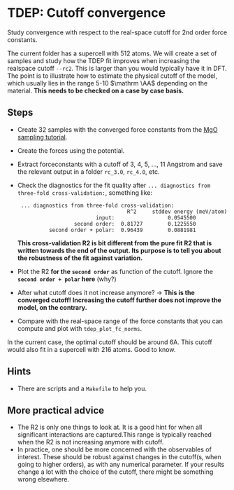 TDEP: Cutoff convergence
===

Study convergence with respect to the real-space cutoff for 2nd order force constants.

The current folder has a supercell with 512 atoms. We will create a set of samples and study how the TDEP fit improves when increasing the realspace cutoff `--rc2`. This is larger than you would typically have it in DFT. The point is to illustrate how to estimate the physical cutoff of the model, which usually lies in the range 5-10 $\mathrm \AA$ depending on the material. **This needs to be checked on a case by case basis.** 

## Steps

- Create 32 samples with the converged force constants from the [MgO sampling tutorial](../../example_materials/MgO/README.md).

- Create the forces using the potential.

- Extract forceconstants with a cutoff of 3, 4, 5, …, 11 Angstrom and save the relevant output in a folder `rc_3.0`, `rc_4.0`, etc.

- Check the diagnostics for the fit quality after `... diagnostics from three-fold cross-validation:`, something like:
  ```
   ... diagnostics from three-fold cross-validation:
                                     R^2     stddev energy (meV/atom)
                           input:                 0.0545500
                    second order:  0.81727        0.1225550
            second order + polar:  0.96439        0.0881981
  ```

  **This cross-validation R2 is bit different from the pure fit R2 that is written towards the end of the output. Its purpose is to tell you about the robustness of the fit against variation.**
  
- Plot the R2 **for the `second order`** as function of the cutoff. Ignore the **`second order + polar` here** (why?)

- After what cutoff does it not increase anymore? → **This is the converged cutoff! Increasing the cutoff further does not improve the model, on the contrary.**

- Compare with the real-space range of the force constants that you can compute and plot with `tdep_plot_fc_norms`.

In the current case, the optimal cutoff should be around 6A. This cutoff would also fit in a supercell with 216 atoms. Good to know.

## Hints

- There are scripts and a `Makefile` to help you.

## More practical advice

- The R2 is only one things to look at. It is a good hint for when all significant interactions are captured.This range is typically reached when the R2 is not increasing anymore with cutoff.
- In practice, one should be more concerned with the observables of interest. These should be robust against changes in the cutoff(s, when going to higher orders), as with any numerical parameter. If your results change a lot with the choice of the cutoff, there might be something wrong elsewhere.
